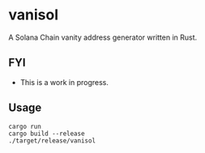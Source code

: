 # vanisol
A Solana Chain vanity address generator written in Rust.

## FYI
- This is a work in progress.

## Usage
```shell
cargo run
cargo build --release
./target/release/vanisol
```